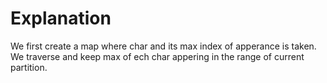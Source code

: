 # Explanation

We first create a map where char and its max index of apperance is taken. We traverse and keep max of ech char appering in the range of current partition.